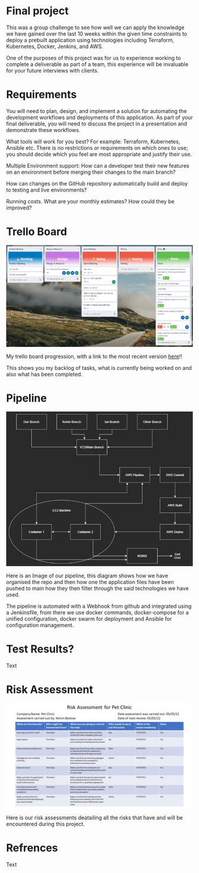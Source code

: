 # Final project

This was a group challenge to see how well we can apply the knowledge we have gained over the last 10 weeks within the given time constraints to deploy a prebuilt application using technologies including Terraform, Kubernetes, Docker, Jenkins, and AWS.

One of the purposes of this project was for us to experience working to complete a deliverable as part of a team, this experience will be invaluable for your future interviews with clients.

# Requirements

You will need to plan, design, and implement a solution for automating the development workflows and deployments of this application. As part of your final deliverable, you will need to discuss the project in a presentation and demonstrate these workflows.

What tools will work for you best? For example: Terraform, Kubernetes, Ansible etc. There is no restrictions or requirements on which ones to use; you should decide which you feel are most appropriate and justify their use.

Multiple Environment support: How can a developer test their new features on an environment before merging their changes to the main branch?

How can changes on the GitHub repository automatically build and deploy to testing and live environments?

Running costs. What are your monthly estimates? How could they be improved?

# Trello Board

![My Trello Board](images/TrelloBoard.jpg)

My trello board progression, with a link to the most recent version [here][MyTrello]!!

This shows you my backlog of tasks, what is currently being worked on and also what has been completed.

[MyTrello]: https://trello.com/b/0i1GmcuQ/final-project

# Pipeline

![Development Pipeline](images/FinalProjectPipeline.jpg)

Here is an Image of our pipeline, this diagram shows how we have organised the repo and then how one the application files have been pushed to main how they then filter through the said technologies we have used.

The pipeline is automated with a Webhook from github and integrated using a Jenkinsfile, from there we use docker commands, docker-compose for a unified configuration, docker swarm for deployment and Ansible for configuration management.

# Test Results?

Text

# Risk Assessment

![Risk Assessment](/images/RiskAssessment.jpg)

Here is our risk assessments deatailing all the risks that have and will be encountered during this project.

# Refrences

Text
